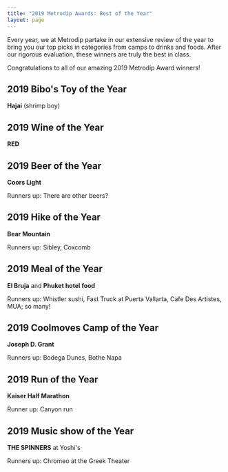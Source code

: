 ```yaml
---
title: "2019 Metrodip Awards: Best of the Year"
layout: page
---
```


Every year, we at Metrodip partake in our extensive review of the year to bring you our top picks in categories from camps to drinks and foods. After our rigorous evaluation, these winners are truly the best in class.

Congratulations to all of our amazing 2019 Metrodip Award winners!


## 2019 Bibo's Toy of the Year
**Hajai** (shrimp boy)

## 2019 Wine of the Year
**RED**

## 2019 Beer of the Year
**Coors Light**

Runners up: There are other beers?

## 2019 Hike of the Year
**Bear Mountain**

Runners up: Sibley, Coxcomb

## 2019 Meal of the Year
**El Bruja** and **Phuket hotel food**

Runners up: Whistler sushi, Fast Truck at Puerta Vallarta, Cafe Des Artistes, MUA; so many!

## 2019 Coolmoves Camp of the Year
**Joseph D. Grant**

Runners up: Bodega Dunes, Bothe Napa

## 2019 Run of the Year
**Kaiser Half Marathon**

Runner up: Canyon run

## 2019 Music show of the Year
**THE SPINNERS** at Yoshi's

Runners up: Chromeo at the Greek Theater
